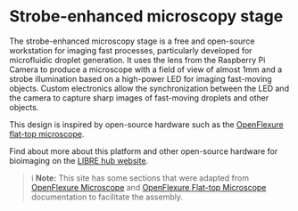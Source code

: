 # Strobe-enhanced microscopy stage

The strobe-enhanced microscopy stage is a free and open-source workstation for imaging fast processes, particularly developed for microfluidic droplet generation. It uses the lens from the Raspberry Pi Camera to produce a microscope with a field of view of almost 1mm and a strobe illumination based on a high-power LED for imaging fast-moving objects. Custom electronics allow the synchronization between the LED and the camera to capture sharp images of fast-moving droplets and other objects.

This design is inspired by open-source hardware such as the [OpenFlexure flat-top microscope](https://rwb27.gitlab.io/openflexure-flat-top-microscope/).

Find about more about this platform and other open-source hardware for bioimaging on the [LIBRE hub website](https://librehub.github.io/).

>i **Note:** This site has some sections that were adapted from [OpenFlexure Microscope](https://build.openflexure.org/openflexure-microscope/v7.0.0-beta1/low_cost_microscope) and [OpenFlexure Flat-top Microscope](https://rwb27.gitlab.io/openflexure-flat-top-microscope/1_preparing_laser_cut_parts) documentation to facilitate the assembly. 